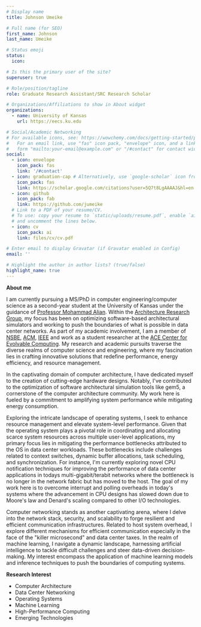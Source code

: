 ```yaml
---
# Display name
title: Johnson Umeike

# Full name (for SEO)
first_name: Johnson
last_name: Umeike

# Status emoji
status:
  icon:

# Is this the primary user of the site?
superuser: true

# Role/position/tagline
role: Graduate Research Assistant/SRC Research Scholar

# Organizations/Affiliations to show in About widget
organizations:
  - name: University of Kansas
    url: https://eecs.ku.edu

# Social/Academic Networking
# For available icons, see: https://wowchemy.com/docs/getting-started/page-builder/#icons
#   For an email link, use "fas" icon pack, "envelope" icon, and a link in the
#   form "mailto:your-email@example.com" or "/#contact" for contact widget.
social:
  - icon: envelope
    icon_pack: fas
    link: '/#contact'
  - icon: graduation-cap # Alternatively, use `google-scholar` icon from `ai` icon pack
    icon_pack: fas
    link: https://scholar.google.com/citations?user=5Q7t8LgAAAAJ&hl=en
  - icon: github
    icon_pack: fab
    link: https://github.com/jumeike
  # Link to a PDF of your resume/CV.
  # To use: copy your resume to `static/uploads/resume.pdf`, enable `ai` icons in `params.yaml`,
  # and uncomment the lines below.
  - icon: cv
    icon_pack: ai
    link: files/cv/cv.pdf

# Enter email to display Gravatar (if Gravatar enabled in Config)
email: ''

# Highlight the author in author lists? (true/false)
highlight_name: true
---
```


**About me**

I am currently pursuing a MS/PhD in computer engineering/computer science as a second-year student at the University of Kansas under the guidance of [Professor Mohammad Alian](https://alian-eecs.ku.edu). Within the [Architecture Research Group](https://arg.ku.edu/), my focus has been on optimizing software-based architectural simulators and working to push the boundaries of what is possible in data center networks. As part of my academic involvement, I am a member of [NSBE](https://www.nsbe.org/), [ACM](https://www.acm.org/), [IEEE](https://www.ieee.org/) and work as a student researcher at the [ACE Center for Evolvable Computing](https://acecenter.grainger.illinois.edu/). My research and academic pursuits traverse the diverse realms of computer science and engineering, where my fascination lies in crafting innovative solutions that redefine performance, energy efficiency, and resource management.

In the captivating domain of computer architecture, I have dedicated myself to the creation of cutting-edge hardware designs. Notably, I've contributed to the optimization of software architectural simulation tools like gem5, a cornerstone of the computer architecture community. My work here is fueled by a commitment to amplifying system performance while mitigating energy consumption.

Exploring the intricate landscape of operating systems, I seek to enhance resource management and elevate system-level performance. Given that the operating system plays a pivotal role in coordinating and allocating scarce system resources across multiple user-level applications, my primary focus lies in mitigating the performance bottlenecks attributed to the OS in data center workloads. These bottlenecks include challenges related to context switches, dynamic buffer allocations, task scheduling, and synchronization. For instance, I'm currently exploring novel CPU notification techniques for improving the performance of data center applications in todays multi-gigabit/terabit networks where the bottleneck is no longer in the network fabric but has moved to the host. The goal of my work here is to overcome interrupt and polling overheads in today's systems where the advancement in CPU designs has slowed down due to Moore's law and Denard's scaling compared to other I/O technologies.

Computer networking stands as another captivating arena, where I delve into the network stack, security, and scalability to forge resilient and efficient communication infrastructures. Related to host system overhead, I explore different mechanisms for efficient communication especially in the face of the "killer microsecond" and data center taxes. In the realm of machine learning, I navigate a dynamic landscape, harnessing artificial intelligence to tackle difficult challenges and steer data-driven decision-making. My interest encompass the application of machine learning models and inference techniques to push the boundaries of computing systems.

**Research Interest**

* Computer Architecture
* Data Center Networking
* Operating Systems
* Machine Learning
* High-Performance Computing
* Emerging Technologies
